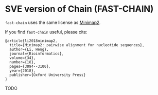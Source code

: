 # SVE version of Chain (FAST-CHAIN)

`fast-chain` uses the same license as [Minimap2](https://github.com/lh3/minimap2).

If you find `fast-chain` useful, please cite:

```
@article{li2018minimap2,
  title={Minimap2: pairwise alignment for nucleotide sequences},
  author={Li, Heng},
  journal={Bioinformatics},
  volume={34},
  number={18},
  pages={3094--3100},
  year={2018},
  publisher={Oxford University Press}
}
```

TODO
